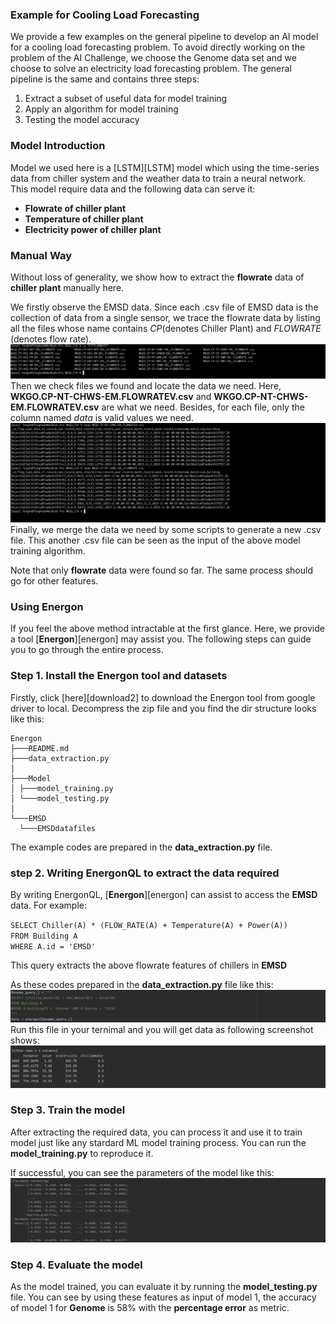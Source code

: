 ### Example for Cooling Load Forecasting
We provide a few examples on the general pipeline to develop an AI model for a cooling load forecasting problem. To avoid directly working on the problem of the AI Challenge, we choose the Genome data set and we choose to solve an electricity load forecasting problem. The general pipeline is the same and contains three steps:  
1.   Extract a subset of useful data for model training
2.   Apply an algorithm for model training
3.   Testing the model accuracy

### Model Introduction
Model we used here is a [LSTM][LSTM] model which using the time-series data from chiller system and the weather data to train a neural network. This model require  data and the following data can serve it:

+ **Flowrate of chiller plant**
+ **Temperature of chiller plant**
+ **Electricity power of chiller plant**

### Manual Way
Without loss of generality, we show how to extract the **flowrate** data of **chiller plant** manually here.

We firstly observe the EMSD data. Since each .csv file of EMSD data is the collection of data from a single sensor, we trace the flowrate data by listing all the files whose name contains *CP*(denotes Chiller Plant) and *FLOWRATE* (denotes flow rate).
![image](https://github.com/fangger4396/energon_example/blob/main/img/shot1.png)
Then we check files we found and locate the data we need. Here, **WKGO.CP-NT-CHWS-EM.FLOWRATEV.csv** and **WKGO.CP-NT-CHWS-EM.FLOWRATEV.csv** are what we need. Besides, for each file, only the column named *data* is valid values we need.
![image](https://github.com/fangger4396/energon_example/blob/main/img/shot3.png)
Finally, we merge the data we need by some scripts to generate a new .csv file. This another .csv file can be seen as the input of the above model training algorithm.

Note that only **flowrate** data were found so far. The same process should go for other features.
### Using Energon
If you feel the above method intractable at the first glance. Here, we provide a tool [**Energon**][energon] may assist you. The following steps can guide you to go through the entire process.

### Step 1. Install the Energon tool and datasets
Firstly, click [here][download2] to download the Energon tool from google driver to local. Decompress the zip file and you find the dir structure looks like this:
```
Energon
├───README.md
├───data_extraction.py 
│
├───Model
│ ├───model_training.py
│ └───model_testing.py
│ 
└───EMSD
  └───EMSDdatafiles
```
The example codes are prepared in the **data_extraction.py** file.
### step 2. Writing EnergonQL to extract the data required
By writing EnergonQL, [**Energon**][energon] can assist to access the **EMSD** data. For example:

`SELECT Chiller(A) * (FLOW_RATE(A) + Temperature(A) + Power(A))`\
`FROM Building A`\
`WHERE A.id = 'EMSD'`

This query extracts the above flowrate features of chillers in **EMSD**

As these codes prepared in the **data_extraction.py** file like this:
![image](https://github.com/fangger4396/energon_example/blob/main/img/screenshot2.png)
Run this file in your ternimal and you will get data as following screenshot shows:
![image](https://github.com/fangger4396/energon_example/blob/main/img/screenshot4.png)
### Step 3. Train the model
After extracting the required data, you can process it and use it to train model just like any stardard ML model training process.
You can run the **model_training.py** to reproduce it.

If successful, you can see the parameters of the model like this:
![image](https://github.com/fangger4396/energon_example/blob/main/img/screenshot3.png)

### Step 4. Evaluate the model
As the model trained, you can evaluate it by running the **model_testing.py** file. You can see by using these features as input of model 1, the accuracy of model 1 for **Genome** is 58% with the **percentage error** as metric.

